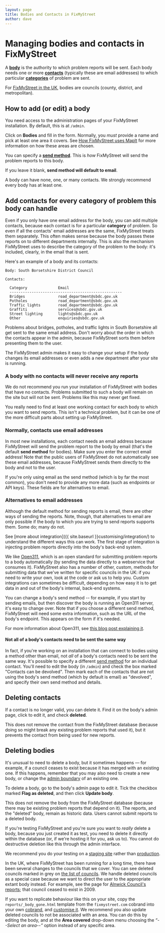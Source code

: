 ```yaml
---
layout: page
title: Bodies and Contacts in FixMyStreet
author: dave
---
```


# Managing bodies and contacts in FixMyStreet

<p class="lead">A <strong><a href="/glossary/#body" class="glossary__link">body</a></strong> is the authority to which problem
reports will be sent. Each body needs one or more <strong><a href="{{ site.baseurl }}glossary/#contact" class="glossary__link">contacts</a></strong>
(typically these are email addresses) to which particular
<strong><a href="{{ site.baseurl }}glossary/#category" class="glossary__link">categories</a></strong> of problem are sent. </p>

For [FixMyStreet in the UK](https://www.fixmystreet.com/), bodies are councils (county, district, and metropolitan).

## How to add (or edit) a body

You need access to the administration pages of your FixMyStreet installation.
By default, this is at `/admin`.

Click on **Bodies** and fill in the form. Normally, you _must_ provide a name
and pick at least one area it covers. See [How FixMyStreet uses
MapIt](/customising/fms_and_mapit) for more information on how these areas are chosen.

You can specify a <strong><a href="{{ site.baseurl }}glossary/#send-method" class="glossary__link">send method</a></strong>. This is *how* FixMyStreet will send the
problem reports to this body.

If you leave it blank, **send method will default to email**.

A body can have none, one, or many contacts. We strongly recommend every body
has at least one.

## Add contacts for every category of problem this body can handle

Even if you only have one email address for the body, you can add multiple
contacts, because each contact is for a particular **category** of problem. So
even if all the contacts' email addresses are the same, FixMyStreet treats
them separately. This often makes sense because the body passes these reports
on to different departments internally. This is also the mechanism FixMyStreet
uses to describe the category of the problem to the body: it's included,
clearly, in the email that is sent.

Here's an example of a body and its contacts:

    Body: South Borsetshire District Council

    Contacts:

      Category              Email
      ---------------------------------------------------
      Bridges               road_department@sbdc.gov.uk
      Potholes              road_department@sbdc.gov.uk
      Traffic lights        road_department@sbdc.gov.uk
      Graffiti              services@sbdc.gov.uk
      Street lighting       lights@sbdc.gov.uk
      Other                 enquiries@sbdc.gov.uk

Problems about bridges, potholes, and traffic lights in South Borsetshire all
get sent to the same email address. Don't worry about the order in which the
contacts appear in the admin, because FixMyStreet sorts them before presenting
them to the user.

The FixMyStreet admin makes it easy to change your setup if the body changes
its email addresses or even adds a new department after your site is running.

<div class="attention-box warning">
<h3>A body with no contacts will never receive any reports</h3>
<p>
We do not recommend you run your installation of FixMyStreet with bodies that
have no contacts. Problems submitted to such a body will remain on the site
but will not be sent. Problems like this may never get fixed.
</p>
<p>
You really need to find at least one working contact for each body to which
you want to send reports. This isn't a technical problem, but it can be one of
the more difficult parts about setting up FixMyStreet.
</p>
</div>

### Normally, contacts use email addresses

In most new installations, each contact needs an email address because
FixMyStreet will send the problem report to the body by email (that's the
default **send method** for bodies). Make sure you enter the correct email
address! Note that the public users of FixMyStreet do not automatically see
these email addresses, because FixMyStreet sends them directly to the body and
not to the user.

If you're only using email as the send method (which is by far the most
common), you don't need to provide any more data (such as endpoints or API
keys). These fields are for alternatives to email.

### Alternatives to email addresses

Although the default method for sending reports is email, there are other ways
of sending the reports. Note, though, that alternatives to email are only
possible if the body to which you are trying to send reports supports them.
Some do; many do not.

See
[more about integration]({{ site.baseurl }}customising/integration/)
to understand the different ways this can work. The first stage of
integration is injecting problem reports directly into the body's back-end
system.

We like
<a href="{{ site.baseurl }}glossary/#open311" class="glossary__link">Open311</a>,
which is an open standard for
submitting problem reports to a body automatically (by sending the data
directly to a webservice that consumes it). FixMyStreet also has a number of
other, custom, methods for submitting data that we've written for specific
councils in the UK: if you need to write your own, look at the code or ask us
to help you. Custom integrations can sometimes be difficult, depending on how
easy it is to get data in and out of the body's internal, back-end systems.

You can change a body's send method -- for example, if you start by sending
emails, but then discover the body is running an Open311 server, it's easy to
change over. Note that if you choose a different send method, FixMyStreet will
need some extra information, such as the URL of the body's endpoint. This
appears on the form if it's needed.

For more information about Open311, see [this blog post explaining
it](https://www.mysociety.org/blog/open311-explained).

#### Not all of a body's contacts need to be sent the same way

In fact, if you're working on an installation that can connect to bodies using
a method other than email, not *all* of a body's contacts need to be sent the
same way. It's possible to specify a different 
<a href="{{ site.baseurl }}glossary/#send-method" class="glossary__link">send method</a> for an
individual contact. You'll need to edit the body (in `/admin`) and check the
box marked "Contacts can be devolved". Then mark each of the contacts that are
not using the body's send method (which by default is email) as "devolved",
and specify their own send method and details.

## Deleting contacts

If a contact is no longer valid, you can delete it. Find it on the body's admin page, click to edit it, and check **deleted**.

This does not remove the contact from the FixMyStreet database (because doing
so might break any existing problem reports that used it), but it prevents the
contact from being used for new reports.

## Deleting bodies

It's unusual to need to delete a body, but it sometimes happens &mdash; for
example, if a council ceases to exist because it has merged with an existing
one. If this happens, remember that you may also need to create a new body, or
change the
<a href="/glossary/#area" class="glossary__link">admin boundary</a>
of an existing one.

To delete a body, go to the body's admin page to edit it. Tick the checkbox
marked **Flag as deleted**, and then click **Update body**.

This does not remove the body from the FixMyStreet database (because there may
be existing problem reports that depend on it). The reports, and the "deleted"
body, remain as historic data. Users cannot submit reports to a deleted body.

<div class="attention-box warning">
  If you're testing FixMyStreet and you're sure you want to <em>really</em> 
  delete a body, because you just created it as test, you need to delete it
  directly within the database (or, if we're hosting it for you, ask us to).
  You cannot do destructive deletion like this through the admin interface.
  <p>
    We recommend you do your testing on a 
    <a href="/glossary/#staging" class="glossary__link">staging site</a>
    rather than
    <a href="/glossary/#production" class="glossary__link">production</a>.
  </p>
</div>

In the UK, where FixMyStreet has been running for a long time, there have
been several changes to the councils that we cover. You can see deleted councils
marked in grey on [the list of councils](https://www.fixmystreet.com/reports).
We handle deleted councils as a special case because we want to direct the user
to the appropriate extant body instead. For example, see the page for
[Alnwick Council's reports](https://www.fixmystreet.com/reports/Alnwick); that
council ceased to exist in 2009.

If you want to replicate behaviour like this on your site, copy the
`reports/_body_gone.html` template from the `fixmystreet.com` cobrand into your
own <a href="/glossary/#cobrand" class="glossary__link">cobrand</a>, and
<a href="/customising/templates/">customise it</a>. We recommend you also
update deleted councils to not be associated with an area. You can do this by
editing the body, and at the **Area covered** drop-down menu choosing the
_&ldquo;--Select an area--&rdquo;_ option instead of any specific area.
